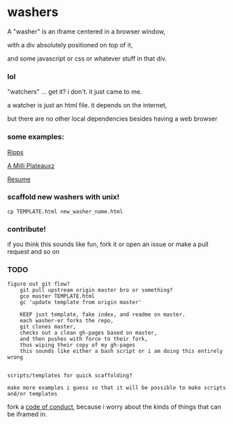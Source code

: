 # washers

A "washer" is an iframe centered in a browser window,

with a div absolutely positioned on top of it,

and some javascript or css or whatever stuff in that div.

### lol

"watchers" ... get it? i don't. it just came to me.

a watcher is just an html file. it depends on the internet,

but there are no other local dependencies besides having a web browser

### some examples:

[Ripps](http://coleww.github.io/washers/ripps.html)

[A Milli Plateauxz](http://coleww.github.io/washers/plateaus.html)

[Resume](http://coleww.github.io/washers/resume.html)


### scaffold new washers with unix!

    cp TEMPLATE.html new_washer_name.html

### contribute!

if you think this sounds like fun, fork it or open an issue or make a pull request and so on

### TODO

    figure out git flow?
        git pull upstream origin master bro or something?
        gco master TEMPLATE.html
        gc 'update template from origin master'

        KEEP just template, fake index, and readme on master.
        each washer-er forks the repo,
        git clones master,
        checks out a clean gh-pages based on master,
        and then pushes with force to their fork,
        thus wiping their copy of my gh-pages
        this sounds like either a bash script or i am doing this entirely wrong


    scripts/templates for quick scaffolding?

    make more examples i guess so that it will be possible to make scripts and/or templates

fork a [code of conduct](http://citizencodeofconduct.org/), because i worry about the kinds of things that can be iframed in.